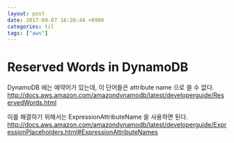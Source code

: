 ```yaml
---
layout: post
date: 2017-09-07 16:28:44 +0900
categories: til
tags: ["aws"]
---
```


# Reserved Words in DynamoDB

DynamoDB 에는 예약어가 있는데, 이 단어들은 attribute name 으로 쓸 수 없다.
<http://docs.aws.amazon.com/amazondynamodb/latest/developerguide/ReservedWords.html>

이를 해결하기 위해서는 ExpressionAttributeName 을 사용하면 된다.
<http://docs.aws.amazon.com/amazondynamodb/latest/developerguide/ExpressionPlaceholders.html#ExpressionAttributeNames>

